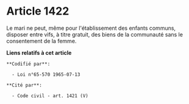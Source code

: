 # Article 1422

Le mari ne peut, même pour l'établissement des enfants communs, disposer entre vifs, à titre gratuit, des biens de la
communauté sans le consentement de la femme.

**Liens relatifs à cet article**

	**Codifié par**:

	  - Loi n°65-570 1965-07-13

	**Cité par**:

	  - Code civil - art. 1421 (V)
